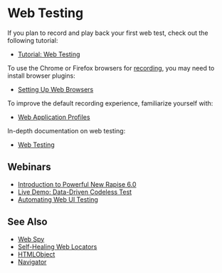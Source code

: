 # Web Testing

If you plan to record and play back your first web test, check out the following tutorial:

- [Tutorial: Web Testing](Guide/tutorial_record_and_playback.md)

To use the Chrome or Firefox browsers for [recording](Guide/recording.md), you may need to install browser plugins:

- [Setting Up Web Browsers](Guide/setting_up_web_browsers.md)

To improve the default recording experience, familiarize yourself with:

- [Web Application Profiles](Guide/web_app_profile.md)

In-depth documentation on web testing:

- [Web Testing](Guide/web_testing.md)

## Webinars

- [Introduction to Powerful New Rapise 6.0](https://youtu.be/dAtSwNawL8Q?t=366)
- [Live Demo: Data-Driven Codeless Test](https://youtu.be/YakGP-O-LBs?t=1682)
- [Automating Web UI Testing](https://youtu.be/RoPIEfoSlek?t=224)

## See Also

- [Web Spy](Guide/web_spy.md)
- [Self-Healing Web Locators](Guide/web_self_healing.md)
- [HTMLObject](Libraries/HTMLObject.md)
- [Navigator](Libraries/Navigator.md)